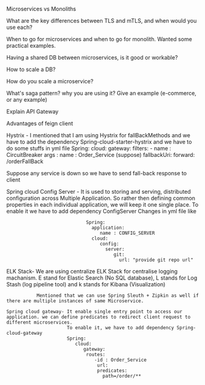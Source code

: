 Microservices vs Monoliths

What are the key differences between TLS and mTLS, and when would you use each?


When to go for microservices and when to go for monolith. Wanted some practical examples.

Having a shared DB between microservices, is it good or workable?

How to scale a DB?

How do you scale a microservice?

What's saga pattern? why you are using it? Give an example (e-commerce, or any example)

Explain API Gateway

Advantages of feign client



Hystrix - I mentioned that I am using Hystrix for fallBackMethods and we have to add the dependency  Spring-cloud-starter-hystrix and we have to do some stuffs in yml file
	    Spring:
		  cloud:
		     gateway: 
			    filters:
				   - name : CircuitBreaker
				     args : name : Order_Service (suppose)
					 fallbackUri: forward: /orderFallBack
		
Suppose any service is down so we have to send fall-back response to client 


Spring cloud Config Server - It is used to storing and serving, distributed configuration across Multiple Application. 
	                             So rather then defining common properties in each individual application, we will keep it one single place.
								 To enable it we have to add dependency ConfigServer
								 Changes in yml file like
								 
								 Spring: 
								   application:
								      name : CONFIG_SERVER
								   cloud:
								      config:
									    server: 
										   git:
										     url: "provide git repo url"


ELK Stack- We are using centralize ELK Stack for centralise logging machanism.
	           E stand for Elastic Search (No SQL database), L stands for Log Stash (log pipeline tool) and k stands for Kibana (Visualization)
			   
			   Mentioned that we can use Spring Sleuth + Zipkin as well if there are multiple instances of same Microservice.
			   
	Spring cloud gateway- It enable single entry point to access our application. we can define predicates to redirect client request to different microservices. 
	                      To enable it, we have to add dependency Spring-cloud-gateway
						  Spring: 
						     cloud:
							    gateway:
								 routes:
								    -id : Order_Service
                                     url:
                                     predicates:
                                       path=/order/**
